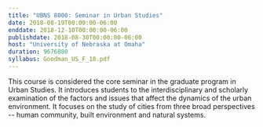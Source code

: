 ```yaml
---
title: "UBNS 8000: Seminar in Urban Studies"
date: 2018-08-19T00:00:00-06:00
enddate: 2018-12-10T00:00:00-06:00
publishdate: 2018-08-30T00:00:00-06:00
host: "University of Nebraska at Omaha"
duration: 9676800
syllabus: Goodman_US_F_18.pdf
---
```


This course is considered the core seminar in the graduate program in Urban Studies. It introduces students to the interdisciplinary and scholarly examination of the factors and issues that affect the dynamics of the urban environment. It focuses on the study of cities from three broad perspectives -- human community, built environment and natural systems.
